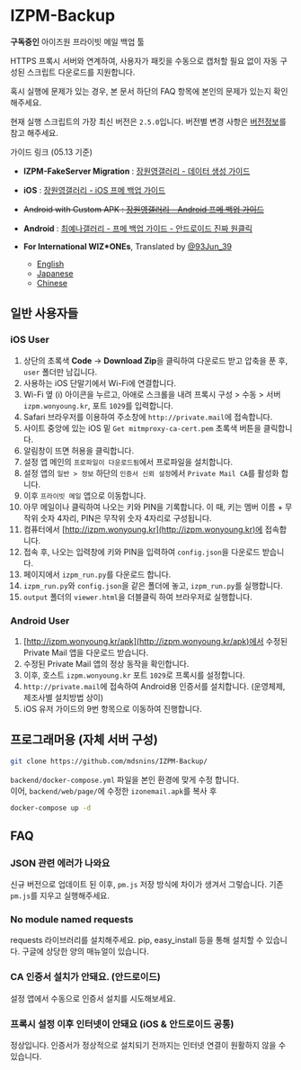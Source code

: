 # IZPM-Backup
**구독중인** 아이즈원 프라이빗 메일 백업 툴

HTTPS 프록시 서버와 연계하여, 사용자가 패킷을 수동으로 캡처할 필요 없이 자동 구성된 스크립트 다운로드를 지원합니다.

혹시 실행에 문제가 있는 경우, 본 문서 하단의 FAQ 항목에 본인의 문제가 있는지 확인 해주세요.

현재 실행 스크립트의 가장 최신 버전은 `2.5.0`입니다. 버전별 변경 사항은 [버전정보](./VERSION.md)를 참고 해주세요.

가이드 링크 (05.13 기준)

- **IZPM-FakeServer Migration** : [장원영갤러리 - 데이터 생성 가이드](https://gall.dcinside.com/mgallery/board/view?id=wonyeong&no=385690)
- **iOS** : [장원영갤러리 - iOS 프메 백업 가이드](https://gall.dcinside.com/mgallery/board/view/?id=wonyeong&no=368368)
- <strike>Android with Custom APK : [장원영갤러리 - Android 프메 백업 가이드](https://gall.dcinside.com/mgallery/board/view/?id=wonyeong&no=368388)</strike>
- **Android** : [최예나갤러리 - 프메 백업 가이드 - 안드로이드 진짜 원클릭](https://gall.dcinside.com/mgallery/board/view/?id=chaeyaena&no=591445)

- **For International WIZ\*ONEs**, Translated by [@93Jun_39](https://twitter.com/93Jun_39)
  - [English](https://link.medium.com/nslWigws0eb)
  - [Japanese](https://link.medium.com/V7f7dAus0eb)
  - [Chinese](https://link.medium.com/1q0v7rxs0eb)

## 일반 사용자들

### iOS User
1. 상단의 초록색 **Code** -> **Download Zip**을 클릭하여 다운로드 받고 압축을 푼 후, `user` 폴더만 남깁니다.
1. 사용하는 iOS 단말기에서 Wi-Fi에 연결합니다.
1. Wi-Fi 옆 (i) 아이콘을 누르고, 아애로 스크롤을 내려 프록시 구성 > 수동 > 서버 `izpm.wonyoung.kr`, 포트 `1029`를 입력합니다.
1. Safari 브라우저를 이용하여 주소창에 `http://private.mail`에 접속합니다.
1. 사이트 중앙에 있는 iOS 밑 `Get mitmproxy-ca-cert.pem` 초록색 버튼을 클릭합니다.
1. 알림창이 뜨면 허용을 클릭합니다.
1. 설정 앱 메인의 `프로파일이 다운로드됨`에서 프로파일을 설치합니다.
1. 설정 앱의 `일반 > 정보` 하단의 `인증서 신뢰 설정`에서 `Private Mail CA`를 활성화 합니다.
1. 이후 `프라이빗 메일` 앱으로 이동합니다.
1. 아무 메일이나 클릭하여 나오는 키와 PIN을 기록합니다. 이 때, 키는 멤버 이름 + 무작위 숫자 4자리, PIN은 무작위 숫자 4자리로 구성됩니다.
1. 컴퓨터에서 [http://izpm.wonyoung.kr](http://izpm.wonyoung.kr)에 접속합니다.
1. 접속 후, 나오는 입력창에 키와 PIN을 입력하여 `config.json`을 다운로드 받습니다.
1. 페이지에서 `izpm_run.py`를 다운로드 합니다.
1. `izpm_run.py`와 `config.json`을 같은 폴더에 놓고, `izpm_run.py`를 실행합니다.
1. `output` 폴더의 `viewer.html`을 더블클릭 하여 브라우저로 실행합니다.

### Android User
1. [http://izpm.wonyoung.kr/apk](http://izpm.wonyoung.kr/apk)에서 수정된 Private Mail 앱을 다운로드 받습니다.
1. 수정된 Private Mail 앱의 정상 동작을 확인합니다.
1. 이후, 호스트 `izpm.wonyoung.kr` 포트 `1029`로 프록시를 설정합니다.
1. `http://private.mail`에 접속하여 Android용 인증서를 설치합니다. (운영체제, 제조사별 설치방법 상이)
1. iOS 유저 가이드의 9번 항목으로 이동하여 진행합니다.


## 프로그래머용 (자체 서버 구성)


```sh
git clone https://github.com/mdsnins/IZPM-Backup/
```

`backend/docker-compose.yml` 파일을 본인 환경에 맞게 수정 합니다.<br>
이어, `backend/web/page/`에 수정한 `izonemail.apk`를 복사 후

```sh
docker-compose up -d
``` 

## FAQ

### JSON 관련 에러가 나와요

신규 버전으로 업데이트 된 이후, `pm.js` 저장 방식에 차이가 생겨서 그렇습니다. 기존 `pm.js`를 지우고 실행해주세요.

### No module named requests

requests 라이브러리를 설치해주세요. pip, easy_install 등을 통해 설치할 수 있습니다. 구글에 상당한 양의 매뉴얼이 있습니다.

### CA 인증서 설치가 안돼요. (안드로이드)

설정 앱에서 수동으로 인증서 설치를 시도해보세요.

### 프록시 설정 이후 인터넷이 안돼요 (iOS & 안드로이드 공통)

정상입니다. 인증서가 정상적으로 설치되기 전까지는 인터넷 연결이 원활하지 않을 수 있습니다.
